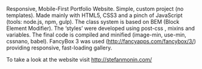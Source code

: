 Responsive, Mobile-First Portfolio Website. Simple, custom project (no templates). Made mainly with HTML5, CSS3 and a pinch of JavaScript (tools: node.js, npm, gulp). The class system is based on BEM (Block Element Modifier). The ‘styles’ were developed using post-css , mixins and variables. The final code is compiled and minified (image-min, use-min, cssnano, babel). 
FancyBox 3 was used (http://fancyapps.com/fancybox/3/) providing responsive, fast-loading gallery.  

To take a look at the website visit http://stefanmonin.com/
